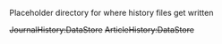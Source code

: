 Placeholder directory for where history files get written

~~JournalHistory:DataStore~~
~~ArticleHistory:DataStore~~